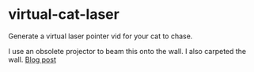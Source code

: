 # virtual-cat-laser
Generate a virtual laser pointer vid for your cat to chase.

I use an obsolete projector to beam this onto the wall. I also carpeted the wall. [Blog post](https://mattsheen.com/projects/cat-carpet-wall)
